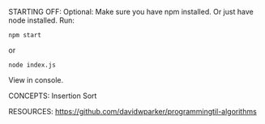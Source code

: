 STARTING OFF:
Optional: Make sure you have npm installed.
Or just have node installed.
Run:
```
npm start
```

or
```
node index.js
```

View in console.

CONCEPTS:
Insertion Sort

RESOURCES:
https://github.com/davidwparker/programmingtil-algorithms
